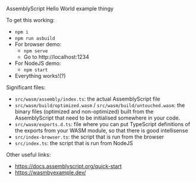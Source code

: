 AssemblyScript Hello World example thingy

To get this working:
- `npm i`
- `npm run asbuild`
- For browser demo:
  - `npm serve`
  - Go to http://localhost:1234
- For NodeJS demo:
  - `npm start`
- Everything works!(?)

Significant files:
- `src/wasm/assembly/index.ts`: the actual AssemblyScript file
- `src/wasm/build/optimized.wasm` / `src/wasm/build/untouched.wasm`: the binary files (optimized and non-optimized) built from the AssemblyScript that need to be initialised somewhere in your code.
- `src/wasm/exports.d.ts`: file where you can put TypeScript definitions of the exports from your WASM module, so that there is good intellisense
- `src/index-browser.ts`: the script that is run from the browser
- `src/index.ts`: the script that is run from NodeJS

Other useful links:
- https://docs.assemblyscript.org/quick-start
- https://wasmbyexample.dev/